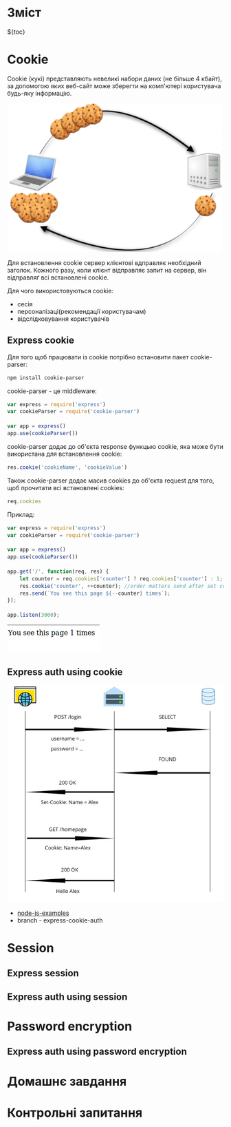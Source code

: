 # Зміст

${toc}

# Cookie

Cookie (кукі) представляють невеликі набори даних (не більше 4 кбайт), за допомогою яких веб-сайт може зберегти на комп'ютері користувача будь-яку інформацію.

![](../resources/img/7/1.png)

Для встановлення cookie сервер клієнтові вдправляє необхідний заголок. Кожного разу, коли клієнт відправляє запит на сервер, він відправляґ всі встановлені cookie.

Для чого використовуються cookie:

- сесія
- персоналізаці(рекомендації користувачам)
- відслідковування користувачів

## Express cookie

Для того щоб працювати із cookie потрібно встановити пакет cookie-parser:

```bash
npm install cookie-parser
```

cookie-parser - це middleware:

```js
var express = require('express')
var cookieParser = require('cookie-parser')

var app = express()
app.use(cookieParser())
```

cookie-parser додає до об'єкта response функцыю cookie, яка може бути використана для встановлення cookie:

```js
res.cookie('cookieName', 'cookieValue')
```

Також cookie-parser додає масив cookies до об'єкта request для того, щоб прочитати всі встановлені cookies:

```js
req.cookies
```

Приклад:

```js
var express = require('express')
var cookieParser = require('cookie-parser')

var app = express()
app.use(cookieParser())

app.get('/', function(req, res) {
    let counter = req.cookies['counter'] ? req.cookies['counter'] : 1;
    res.cookie('counter', ++counter); //order matters send after set cookies
    res.send(`You see this page ${--counter} times`);
});

app.listen(3000);
```

![](../resources/img/7/2.png)

## Express auth using cookie

![](../resources/img/7/1.jpeg)

- [node-js-examples](https://github.com/endlesskwazar/node-js-examples)
- branch - express-cookie-auth

# Session

## Express session

## Express auth using session

# Password encryption

## Express auth using password encryption

# Домашнє завдання

# Контрольні запитання